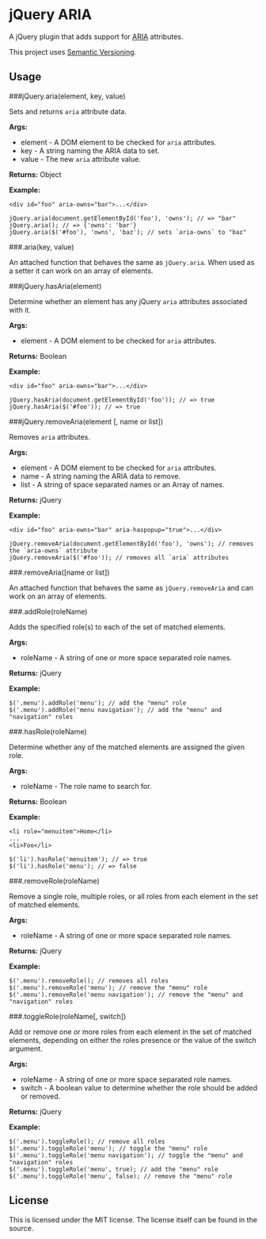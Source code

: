 # jQuery ARIA

A jQuery plugin that adds support for [ARIA](http://www.w3.org/WAI/intro/aria) attributes.

This project uses [Semantic Versioning](http://semver.org/).

## Usage

###jQuery.aria(element, key, value)

Sets and returns `aria` attribute data.
  
**Args:**
  
  * element - A DOM element to be checked for `aria` attributes.
  * key - A string naming the ARIA data to set.
  * value - The new `aria` attribute value.
  
**Returns:** Object
  
**Example:**
  
    <div id="foo" aria-owns="bar">...</div>
    
    jQuery.aria(document.getElementById('foo'), 'owns'); // => "bar"
    jQuery.aria(); // => {'owns': 'bar'}
    jQuery.aria($('#foo'), 'owns', 'baz'); // sets `aria-owns` to "baz"

###.aria(key, value)

An attached function that behaves the same as `jQuery.aria`. When used as a setter
it can work on an array of elements.

###jQuery.hasAria(element)

Determine whether an element has any jQuery `aria` attributes associated with it.
  
**Args:**
  
  * element - A DOM element to be checked for `aria` attributes.
  
**Returns:** Boolean
  
**Example:**
  
    <div id="foo" aria-owns="bar">...</div>
    
    jQuery.hasAria(document.getElementById('foo')); // => true
    jQuery.hasAria($('#foo')); // => true

###jQuery.removeAria(element [, name or list])

Removes `aria` attributes.
  
**Args:**
  
  * element - A DOM element to be checked for `aria` attributes.
  * name - A string naming the ARIA data to remove.
  * list - A string of space separated names or an Array of names.
  
**Returns:** jQuery
  
**Example:**
  
    <div id="foo" aria-owns="bar" aria-haspopup="true">...</div>
    
    jQuery.removeAria(document.getElementById('foo'), 'owns'); // removes the `aria-owns` attribute
    jQuery.removeAria($('#foo')); // removes all `aria` attributes

###.removeAria([name or list])

An attached function that behaves the same as `jQuery.removeAria` and can work
on an array of elements.

###.addRole(roleName)

Adds the specified role(s) to each of the set of matched elements.

**Args:**
  * roleName - A string of one or more space separated role names.

**Returns:** jQuery

**Example:**

    $('.menu').addRole('menu'); // add the "menu" role
    $('.menu').addRole('menu navigation'); // add the "menu" and "navigation" roles

###.hasRole(roleName)

Determine whether any of the matched elements are assigned the given role.

**Args:**
  * roleName - The role name to search for.

**Returns:** Boolean

**Example:**

    <li role="menuitem">Home</li>
    ...
    <li>Foo</li>

    $('li').hasRole('menuitem'); // => true
    $('li').hasRole('menu'); // => false

###.removeRole(roleName)

Remove a single role, multiple roles, or all roles from each element in the set of matched elements.

**Args:**
  * roleName - A string of one or more space separated role names.

**Returns:** jQuery

**Example:**

    $('.menu').removeRole(); // removes all roles
    $('.menu').removeRole('menu'); // remove the "menu" role
    $('.menu').removeRole('menu navigation'); // remove the "menu" and "navigation" roles

###.toggleRole(roleName[, switch])

Add or remove one or more roles from each element in the set of matched elements, depending on either the roles presence or the value of the switch argument.

**Args:**
  * roleName - A string of one or more space separated role names.
  * switch - A boolean value to determine whether the role should be added or removed.

**Returns:** jQuery

**Example:**

    $('.menu').toggleRole(); // remove all roles
    $('.menu').toggleRole('menu'); // toggle the "menu" role
    $('.menu').toggleRole('menu navigation'); // toggle the "menu" and "navigation" roles
    $('.menu').toggleRole('menu', true); // add the "menu" role
    $('.menu').toggleRole('menu', false); // remove the "menu" role

## License

This is licensed under the MIT license. The license itself can be found in the source.

